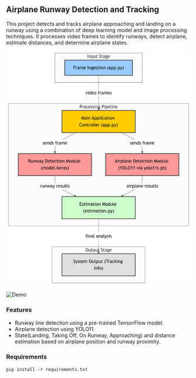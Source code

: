 ## Airplane Runway Detection and Tracking
This project detects and tracks airplane approaching and landing on a runway using a combination of deep learning model and image processing techniques. It processes video frames to identify runways, detect airplane, estimate distances, and determine airplane states. 

![Diagram](diagram.png)

![Demo](https://github.com/user-attachments/assets/25c9f387-a1da-4b7a-8887-435a03b435d0)

### Features
- Runway line detection using a pre-trained TensorFlow model.
- Airplane detection using YOLO11.
- State(Landing, Taking Off, On Runway, Approaching) and distance estimation based on airplane position and runway proximity.

 
### Requirements
````
pip install -r requirements.txt
````